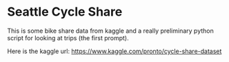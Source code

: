 # Seattle Cycle Share 

This is some bike share data from kaggle and a really preliminary python script for looking at trips (the first prompt).

Here is the kaggle url: https://www.kaggle.com/pronto/cycle-share-dataset    

